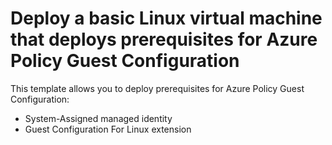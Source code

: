# Deploy a basic Linux virtual machine that deploys prerequisites for Azure Policy Guest Configuration

This template allows you to deploy prerequisites for Azure Policy Guest Configuration:
- System-Assigned managed identity
- Guest Configuration For Linux extension
